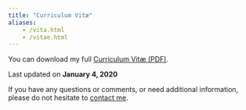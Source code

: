 ```yaml
---
title: "Curriculum Vitæ"
aliases:
    - /vita.html
    - /vitae.html
---
```


You can download my full [Curriculum Vitæ (PDF)](/files/vita/zamboni-vita.pdf).

Last updated on **January  4, 2020**

If you have any questions or comments, or need additional
information, please do not hesitate to [contact me](/contact).
